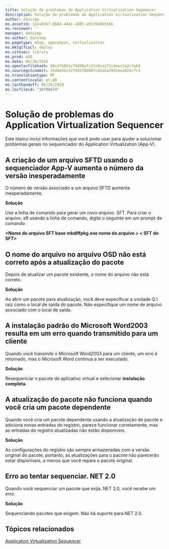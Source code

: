 ```yaml
---
title: Solução de problemas do Application Virtualization Sequencer
description: Solução de problemas do Application Virtualization Sequencer
author: dansimp
ms.assetid: 12ea8367-0b84-44e1-a885-e0539486556b
ms.reviewer: ''
manager: dansimp
ms.author: dansimp
ms.pagetype: mdop, appcompat, virtualization
ms.mktglfcycl: deploy
ms.sitesec: library
ms.prod: w10
ms.date: 06/16/2016
ms.openlocfilehash: 60c47b853c74d90afc21e9ca172c0eec2a2c7a0d
ms.sourcegitcommit: 354664bc527d93f80687cd2eba70d1eea024c7c3
ms.translationtype: MT
ms.contentlocale: pt-BR
ms.lasthandoff: 06/26/2020
ms.locfileid: "10796674"
---
```

# Solução de problemas do Application Virtualization Sequencer


Este tópico inclui informações que você pode usar para ajudar a solucionar problemas gerais no sequenciador do Application Virtualization (App-V).

## A criação de um arquivo SFTD usando o sequenciador App-V aumenta o número da versão inesperadamente


O número de versão associado a um arquivo SFTD aumenta inesperadamente.

**Solução**

Use a linha de comando para gerar um novo arquivo. SFT. Para criar o arquivo. sft usando a linha de comando, digite o seguinte em um prompt de comando:

**&lt;Nome do arquivo SFT base mkdiffpkg.exe nome do arquivo &gt; &lt; SFT do SFT&gt;**

## <a href="" id="file-name-in-osd-file-is-not-correct-after-package-upgrade-"></a>O nome do arquivo no arquivo OSD não está correto após a atualização do pacote


Depois de atualizar um pacote existente, o nome do arquivo não está correto.

**Solução**

Ao abrir um pacote para atualização, você deve especificar a unidade Q:\\ raiz como o local de saída do pacote. Não especifique um nome de arquivo associado com o local de saída.

## A instalação padrão do Microsoft Word2003 resulta em um erro quando transmitido para um cliente


Quando você transmite o Microsoft Word2003 para um cliente, um erro é retornado, mas o Microsoft Word continua a ser executado.

**Solução**

Resequenciar o pacote de aplicativo virtual e selecionar **instalação completa**.

## A atualização do pacote não funciona quando você cria um pacote dependente


Quando você cria um pacote dependente usando a atualização de pacote e adiciona novas entradas do registro, parece funcionar corretamente, mas as entradas do registro atualizadas não estão disponíveis.

**Solução**

As configurações do registro são sempre armazenadas com a versão original do pacote, portanto, as atualizações para o pacote não parecerão estar disponíveis, a menos que você repare o pacote original.

## Erro ao tentar sequenciar. NET 2.0


Quando você sequenciar um pacote que exija. NET 2.0, você recebe um erro.

**Solução**

Sequenciando pacotes que exigem. Não há suporte para NET 2.0.

## Tópicos relacionados


[Application Virtualization Sequencer](application-virtualization-sequencer.md)

 

 





